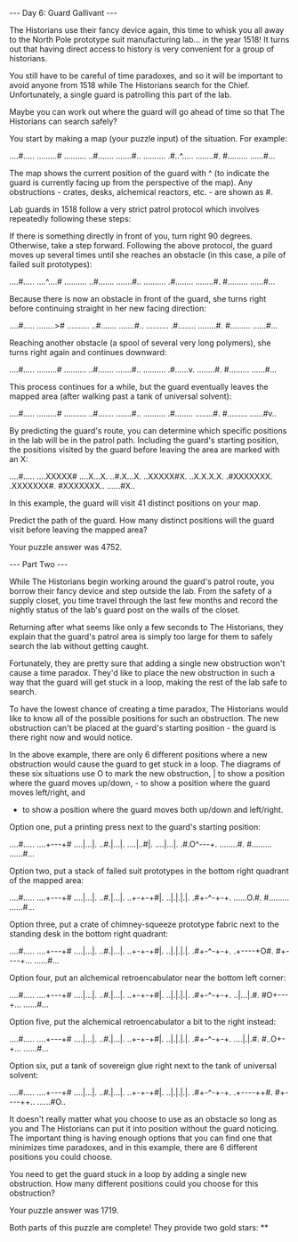 --- Day 6: Guard Gallivant ---

The Historians use their fancy device again, this time to whisk you all away to
the North Pole prototype suit manufacturing lab... in the year 1518! It turns
out that having direct access to history is very convenient for a group of
historians.

You still have to be careful of time paradoxes, and so it will be important to
avoid anyone from 1518 while The Historians search for the Chief. Unfortunately,
a single guard is patrolling this part of the lab.

Maybe you can work out where the guard will go ahead of time so that The
Historians can search safely?

You start by making a map (your puzzle input) of the situation. For example:

....#.....
.........#
..........
..#.......
.......#..
..........
.#..^.....
........#.
#.........
......#...

The map shows the current position of the guard with ^ (to indicate the guard is
currently facing up from the perspective of the map). Any obstructions - crates,
desks, alchemical reactors, etc. - are shown as #.

Lab guards in 1518 follow a very strict patrol protocol which involves
repeatedly following these steps:

If there is something directly in front of you, turn right 90 degrees.
Otherwise, take a step forward. Following the above protocol, the guard moves up
several times until she reaches an obstacle (in this case, a pile of failed suit
prototypes):

....#.....
....^....#
..........
..#.......
.......#..
..........
.#........
........#.
#.........
......#...

Because there is now an obstacle in front of the guard, she turns right before
continuing straight in her new facing direction:

....#.....
........>#
..........
..#.......
.......#..
..........
.#........
........#.
#.........
......#...

Reaching another obstacle (a spool of several very long polymers), she turns
right again and continues downward:

....#.....
.........#
..........
..#.......
.......#..
..........
.#......v.
........#.
#.........
......#...

This process continues for a while, but the guard eventually leaves the mapped
area (after walking past a tank of universal solvent):

....#.....
.........#
..........
..#.......
.......#..
..........
.#........
........#.
#.........
......#v..

By predicting the guard's route, you can determine which specific positions in
the lab will be in the patrol path. Including the guard's starting position, the
positions visited by the guard before leaving the area are marked with an X:

....#.....
....XXXXX#
....X...X.
..#.X...X.
..XXXXX#X.
..X.X.X.X.
.#XXXXXXX.
.XXXXXXX#.
#XXXXXXX..
......#X..

In this example, the guard will visit 41 distinct positions on your map.

Predict the path of the guard. How many distinct positions will the guard visit
before leaving the mapped area?

Your puzzle answer was 4752.

--- Part Two ---

While The Historians begin working around the guard's patrol route, you borrow
their fancy device and step outside the lab. From the safety of a supply closet,
you time travel through the last few months and record the nightly status of the
lab's guard post on the walls of the closet.

Returning after what seems like only a few seconds to The Historians, they
explain that the guard's patrol area is simply too large for them to safely
search the lab without getting caught.

Fortunately, they are pretty sure that adding a single new obstruction won't
cause a time paradox. They'd like to place the new obstruction in such a way
that the guard will get stuck in a loop, making the rest of the lab safe to
search.

To have the lowest chance of creating a time paradox, The Historians would like
to know all of the possible positions for such an obstruction. The new
obstruction can't be placed at the guard's starting position - the guard is
there right now and would notice.

In the above example, there are only 6 different positions where a new
obstruction would cause the guard to get stuck in a loop. The diagrams of these
six situations use O to mark the new obstruction, | to show a position where the
guard moves up/down, - to show a position where the guard moves left/right, and
+ to show a position where the guard moves both up/down and left/right.

Option one, put a printing press next to the guard's starting position:

....#.....
....+---+#
....|...|.
..#.|...|.
....|..#|.
....|...|.
.#.O^---+.
........#.
#.........
......#...

Option two, put a stack of failed suit prototypes in the bottom right quadrant
of the mapped area:


....#.....
....+---+#
....|...|.
..#.|...|.
..+-+-+#|.
..|.|.|.|.
.#+-^-+-+.
......O.#.
#.........
......#...

Option three, put a crate of chimney-squeeze prototype fabric next to the
standing desk in the bottom right quadrant:

....#.....
....+---+#
....|...|.
..#.|...|.
..+-+-+#|.
..|.|.|.|.
.#+-^-+-+.
.+----+O#.
#+----+...
......#...

Option four, put an alchemical retroencabulator near the bottom left corner:

....#.....
....+---+#
....|...|.
..#.|...|.
..+-+-+#|.
..|.|.|.|.
.#+-^-+-+.
..|...|.#.
#O+---+...
......#...

Option five, put the alchemical retroencabulator a bit to the right instead:

....#.....
....+---+#
....|...|.
..#.|...|.
..+-+-+#|.
..|.|.|.|.
.#+-^-+-+.
....|.|.#.
#..O+-+...
......#...

Option six, put a tank of sovereign glue right next to the tank of universal
solvent:

....#.....
....+---+#
....|...|.
..#.|...|.
..+-+-+#|.
..|.|.|.|.
.#+-^-+-+.
.+----++#.
#+----++..
......#O..

It doesn't really matter what you choose to use as an obstacle so long as you
and The Historians can put it into position without the guard noticing. The
important thing is having enough options that you can find one that minimizes
time paradoxes, and in this example, there are 6 different positions you could
choose.

You need to get the guard stuck in a loop by adding a single new obstruction.
How many different positions could you choose for this obstruction?

Your puzzle answer was 1719.

Both parts of this puzzle are complete! They provide two gold stars: **
